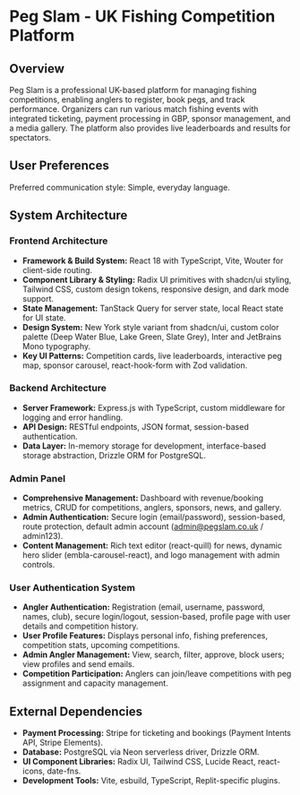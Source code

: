 # Peg Slam - UK Fishing Competition Platform

## Overview

Peg Slam is a professional UK-based platform for managing fishing competitions, enabling anglers to register, book pegs, and track performance. Organizers can run various match fishing events with integrated ticketing, payment processing in GBP, sponsor management, and a media gallery. The platform also provides live leaderboards and results for spectators.

## User Preferences

Preferred communication style: Simple, everyday language.

## System Architecture

### Frontend Architecture

*   **Framework & Build System:** React 18 with TypeScript, Vite, Wouter for client-side routing.
*   **Component Library & Styling:** Radix UI primitives with shadcn/ui styling, Tailwind CSS, custom design tokens, responsive design, and dark mode support.
*   **State Management:** TanStack Query for server state, local React state for UI state.
*   **Design System:** New York style variant from shadcn/ui, custom color palette (Deep Water Blue, Lake Green, Slate Grey), Inter and JetBrains Mono typography.
*   **Key UI Patterns:** Competition cards, live leaderboards, interactive peg map, sponsor carousel, react-hook-form with Zod validation.

### Backend Architecture

*   **Server Framework:** Express.js with TypeScript, custom middleware for logging and error handling.
*   **API Design:** RESTful endpoints, JSON format, session-based authentication.
*   **Data Layer:** In-memory storage for development, interface-based storage abstraction, Drizzle ORM for PostgreSQL.

### Admin Panel

*   **Comprehensive Management:** Dashboard with revenue/booking metrics, CRUD for competitions, anglers, sponsors, news, and gallery.
*   **Admin Authentication:** Secure login (email/password), session-based, route protection, default admin account (admin@pegslam.co.uk / admin123).
*   **Content Management:** Rich text editor (react-quill) for news, dynamic hero slider (embla-carousel-react), and logo management with admin controls.

### User Authentication System

*   **Angler Authentication:** Registration (email, username, password, names, club), secure login/logout, session-based, profile page with user details and competition history.
*   **User Profile Features:** Displays personal info, fishing preferences, competition stats, upcoming competitions.
*   **Admin Angler Management:** View, search, filter, approve, block users; view profiles and send emails.
*   **Competition Participation:** Anglers can join/leave competitions with peg assignment and capacity management.

## External Dependencies

*   **Payment Processing:** Stripe for ticketing and bookings (Payment Intents API, Stripe Elements).
*   **Database:** PostgreSQL via Neon serverless driver, Drizzle ORM.
*   **UI Component Libraries:** Radix UI, Tailwind CSS, Lucide React, react-icons, date-fns.
*   **Development Tools:** Vite, esbuild, TypeScript, Replit-specific plugins.